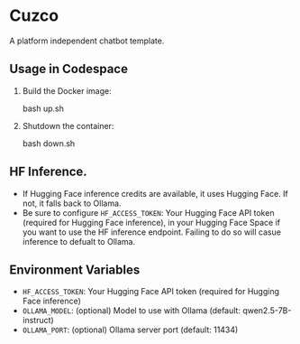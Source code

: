 
# Cuzco
A platform independent chatbot template.

## Usage in Codespace

1. Build the Docker image:

	bash up.sh

2. Shutdown the container:

	bash down.sh

## HF Inference.
	
- If Hugging Face inference credits are available, it uses Hugging Face. If not, it falls back to Ollama.
- Be sure to configure `HF_ACCESS_TOKEN`: Your Hugging Face API token (required for Hugging Face inference), in your Hugging Face Space if you want to use the HF inference endpoint. Failing to do so will casue inference to defualt to Ollama.

## Environment Variables
- `HF_ACCESS_TOKEN`: Your Hugging Face API token (required for Hugging Face inference)
- `OLLAMA_MODEL`: (optional) Model to use with Ollama (default: qwen2.5-7B-instruct)
- `OLLAMA_PORT`: (optional) Ollama server port (default: 11434)

